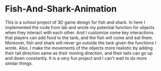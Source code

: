 # Fish-And-Shark-Animation
This is a school project of 3D game design for fish and shark. In here I implemented the code from lab and wrote my potential function for objects when they interact with each other. And I customize some key interactions that players can add food to the tank, and the fish will come and eat them. Moreover, fish and shark will never go outside the tank given the functions I wrote. Also, I make the movements of the objects more realistic by adding their tail direction same as their moving direction, and their tails can go up and down constantly. It is a very fun project and I can't wait to do more similar things.
